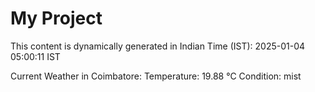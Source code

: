 # My Project

This content is dynamically generated in Indian Time (IST): 2025-01-04 05:00:11 IST


Current Weather in Coimbatore:
Temperature: 19.88 °C
Condition: mist

